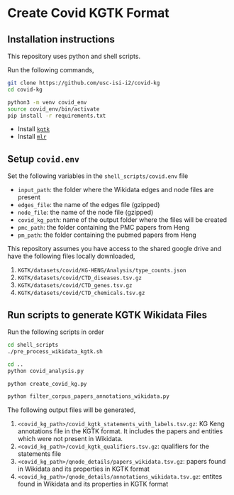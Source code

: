 # Create Covid KGTK Format

## Installation instructions

This repository uses python and shell scripts.

Run the following commands,
```.bash
git clone https://github.com/usc-isi-i2/covid-kg
cd covid-kg

python3 -m venv covid_env
source covid_env/bin/activate
pip install -r requirements.txt

```

- Install [`kgtk`](https://github.com/usc-isi-i2/kgtk)
- Install [`mlr`](https://johnkerl.org/miller/doc/build.html)

## Setup `covid.env`

Set the following variables in the `shell_scripts/covid.env` file
-  `input_path`: the folder where the Wikidata edges and node files are present
- `edges_file`: the name of the edges file (gzipped)
- `node_file`: the name of the node file (gzipped)
- `covid_kg_path`: name of the output folder where the files will be created
- `pmc_path`: the folder containing the PMC papers from Heng
- `pm_path`: the folder containing the pubmed papers from Heng

This repository assumes you have access to the shared google drive and have the following files locally downloaded,
1. `KGTK/datasets/covid/KG-HENG/Analysis/type_counts.json`
2. `KGTK/datasets/covid/CTD_diseases.tsv.gz`
3. `KGTK/datasets/covid/CTD_genes.tsv.gz`
4. `KGTK/datasets/covid/CTD_chemicals.tsv.gz`


## Run scripts to generate KGTK Wikidata Files

Run the following scripts in order
```.bash
cd shell_scripts
./pre_process_wikidata_kgtk.sh

cd ..
python covid_analysis.py

python create_covid_kg.py

python filter_corpus_papers_annotations_wikidata.py
```

The following output files will be generated,
1. `<covid_kg_path>/covid_kgtk_statements_with_labels.tsv.gz`: KG Keng annotations file in the KGTK format. It includes
the papers and entities which were not present in Wikidata.
2. `<covid_kg_path>/covid_kgtk_qualifiers.tsv.gz`: qualifiers for the statements file
3. `<covid_kg_path>/qnode_details/papers_wikidata.tsv.gz`: papers found in Wikidata and its properties in KGTK format
4. `<covid_kg_path>/qnode_details/annotations_wikidata.tsv.gz`: entites found in Wikidata and its properties in KGTK format 
